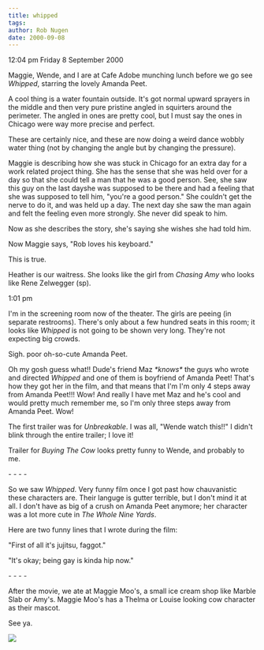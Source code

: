 ```yaml
---
title: whipped
tags: 
author: Rob Nugen
date: 2000-09-08
---
```


<p class=date>12:04 pm Friday 8 September 2000

<p>Maggie, Wende, and I are at Cafe Adobe munching lunch before we go see
<em>Whipped</em>, starring the lovely Amanda Peet.

<p>A cool thing is a water fountain outside.  It's got normal upward
sprayers in the middle and then very pure pristine angled in squirters
around the perimeter.  The angled in ones are pretty cool, but I must say
the ones in Chicago were way more precise and perfect.

<p>These are certainly nice, and these are now doing a weird dance wobbly
water thing (not by changing the angle but by changing the pressure).

<p>Maggie is describing how she was stuck in Chicago for an extra day for a
work related project thing.  She has the sense that she was held over for a
day so that she could tell a man that he was a good person.  See, she saw
this guy on the last dayshe was supposed to be there and had a feeling that
she was supposed to tell him, "you're a good person."  She couldn't get the
nerve to do it, and was held up a day.  The next day she saw the man again
and felt the feeling even more strongly.  She never did speak to him.

<p>Now as she describes the story, she's saying she wishes she had told him.

<p>Now Maggie says, "Rob loves his keyboard."

<p>This is true.

<p>Heather is our waitress.  She looks like the girl from <em>Chasing
Amy</em> who looks like Rene Zelwegger (sp).

1:01 pm

<p>I'm in the screening room now of the theater.  The girls are peeing (in
separate restrooms).  There's only about a few hundred seats in this room;
it looks like <em>Whipped</em> is not going to be shown very long.   They're
not expecting big crowds.

<p>Sigh.  poor oh-so-cute Amanda Peet.

<p>Oh my gosh guess what!!   Dude's friend Maz <em>*knows*</em> the guys who
wrote and directed <em>Whipped</em> and one of them is boyfriend of Amanda
Peet!  That's how they got her in the film, and that means that I'm  I'm
only 4 steps away from Amanda Peet!!!  Wow!  And really I have met Maz and
he's cool and would pretty much remember me, so I'm only three steps away
from Amanda Peet.  Wow!

<p>The first trailer was for <em>Unbreakable</em>. I was all, "Wende watch
this!!"  I didn't blink through the entire trailer; I love it!

<p>Trailer for <em>Buying The Cow</em> looks pretty funny to Wende, and
probably to me.

<p>- - - -

<p>So we saw <em>Whipped</em>.  Very funny film once I got past how
chauvanistic these characters are.  Their languge is gutter terrible, but I
don't mind it at all.   I don't have as big of a crush on Amanda Peet
anymore; her character was a lot more cute in <em>The Whole Nine Yards</em>.

<p>Here are two funny lines that I wrote during the film:

<p>"First of all it's jujitsu, faggot."

<p>"It's okay; being gay is kinda hip now."

<p>- - - -

<p>After the movie, we ate at Maggie Moo's, a small ice cream shop like
Marble Slab or Amy's.  Maggie Moo's has a Thelma or Louise looking cow
character as their mascot.

<p>See ya.

<p><img src="/images/rob/wL-ROB.gif">

